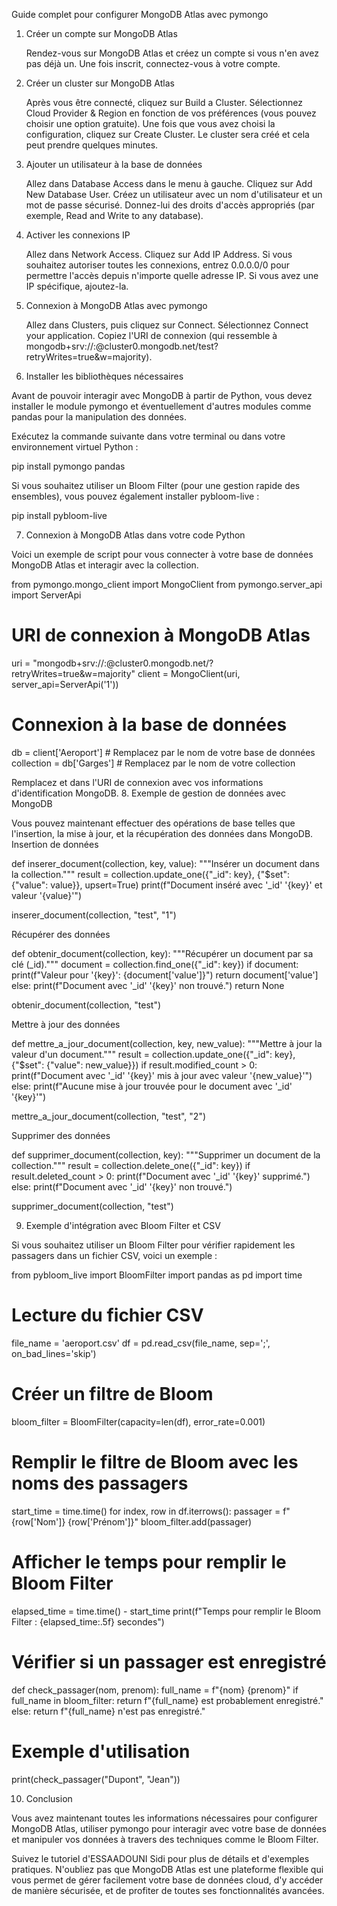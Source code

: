 Guide complet pour configurer MongoDB Atlas avec pymongo
1. Créer un compte sur MongoDB Atlas

    Rendez-vous sur MongoDB Atlas et créez un compte si vous n'en avez pas déjà un.
    Une fois inscrit, connectez-vous à votre compte.

2. Créer un cluster sur MongoDB Atlas

    Après vous être connecté, cliquez sur Build a Cluster.
    Sélectionnez Cloud Provider & Region en fonction de vos préférences (vous pouvez choisir une option gratuite).
    Une fois que vous avez choisi la configuration, cliquez sur Create Cluster.
    Le cluster sera créé et cela peut prendre quelques minutes.

3. Ajouter un utilisateur à la base de données

    Allez dans Database Access dans le menu à gauche.
    Cliquez sur Add New Database User.
    Créez un utilisateur avec un nom d'utilisateur et un mot de passe sécurisé. Donnez-lui des droits d'accès appropriés (par exemple, Read and Write to any database).

4. Activer les connexions IP

    Allez dans Network Access.
    Cliquez sur Add IP Address.
    Si vous souhaitez autoriser toutes les connexions, entrez 0.0.0.0/0 pour permettre l'accès depuis n'importe quelle adresse IP. Si vous avez une IP spécifique, ajoutez-la.

5. Connexion à MongoDB Atlas avec pymongo

    Allez dans Clusters, puis cliquez sur Connect.
    Sélectionnez Connect your application.
    Copiez l'URI de connexion (qui ressemble à mongodb+srv://<username>:<password>@cluster0.mongodb.net/test?retryWrites=true&w=majority).

6. Installer les bibliothèques nécessaires

Avant de pouvoir interagir avec MongoDB à partir de Python, vous devez installer le module pymongo et éventuellement d'autres modules comme pandas pour la manipulation des données.

Exécutez la commande suivante dans votre terminal ou dans votre environnement virtuel Python :

pip install pymongo pandas

Si vous souhaitez utiliser un Bloom Filter (pour une gestion rapide des ensembles), vous pouvez également installer pybloom-live :

pip install pybloom-live

7. Connexion à MongoDB Atlas dans votre code Python

Voici un exemple de script pour vous connecter à votre base de données MongoDB Atlas et interagir avec la collection.

from pymongo.mongo_client import MongoClient
from pymongo.server_api import ServerApi

# URI de connexion à MongoDB Atlas
uri = "mongodb+srv://<username>:<password>@cluster0.mongodb.net/?retryWrites=true&w=majority"
client = MongoClient(uri, server_api=ServerApi('1'))

# Connexion à la base de données
db = client['Aeroport']  # Remplacez par le nom de votre base de données
collection = db['Garges']  # Remplacez par le nom de votre collection

Remplacez <username> et <password> dans l'URI de connexion avec vos informations d'identification MongoDB.
8. Exemple de gestion de données avec MongoDB

Vous pouvez maintenant effectuer des opérations de base telles que l'insertion, la mise à jour, et la récupération des données dans MongoDB.
Insertion de données

def inserer_document(collection, key, value):
    """Insérer un document dans la collection."""
    result = collection.update_one({"_id": key}, {"$set": {"value": value}}, upsert=True)
    print(f"Document inséré avec '_id' '{key}' et valeur '{value}'")

inserer_document(collection, "test", "1")

Récupérer des données

def obtenir_document(collection, key):
    """Récupérer un document par sa clé (_id)."""
    document = collection.find_one({"_id": key})
    if document:
        print(f"Valeur pour '{key}': {document['value']}")
        return document['value']
    else:
        print(f"Document avec '_id' '{key}' non trouvé.")
        return None

obtenir_document(collection, "test")

Mettre à jour des données

def mettre_a_jour_document(collection, key, new_value):
    """Mettre à jour la valeur d'un document."""
    result = collection.update_one({"_id": key}, {"$set": {"value": new_value}})
    if result.modified_count > 0:
        print(f"Document avec '_id' '{key}' mis à jour avec valeur '{new_value}'")
    else:
        print(f"Aucune mise à jour trouvée pour le document avec '_id' '{key}'")

mettre_a_jour_document(collection, "test", "2")

Supprimer des données

def supprimer_document(collection, key):
    """Supprimer un document de la collection."""
    result = collection.delete_one({"_id": key})
    if result.deleted_count > 0:
        print(f"Document avec '_id' '{key}' supprimé.")
    else:
        print(f"Document avec '_id' '{key}' non trouvé.")

supprimer_document(collection, "test")

9. Exemple d'intégration avec Bloom Filter et CSV

Si vous souhaitez utiliser un Bloom Filter pour vérifier rapidement les passagers dans un fichier CSV, voici un exemple :

from pybloom_live import BloomFilter
import pandas as pd
import time

# Lecture du fichier CSV
file_name = 'aeroport.csv'
df = pd.read_csv(file_name, sep=';', on_bad_lines='skip')

# Créer un filtre de Bloom
bloom_filter = BloomFilter(capacity=len(df), error_rate=0.001)

# Remplir le filtre de Bloom avec les noms des passagers
start_time = time.time()
for index, row in df.iterrows():
    passager = f"{row['Nom']} {row['Prénom']}"
    bloom_filter.add(passager)

# Afficher le temps pour remplir le Bloom Filter
elapsed_time = time.time() - start_time
print(f"Temps pour remplir le Bloom Filter : {elapsed_time:.5f} secondes")

# Vérifier si un passager est enregistré
def check_passager(nom, prenom):
    full_name = f"{nom} {prenom}"
    if full_name in bloom_filter:
        return f"{full_name} est probablement enregistré."
    else:
        return f"{full_name} n'est pas enregistré."

# Exemple d'utilisation
print(check_passager("Dupont", "Jean"))

10. Conclusion

Vous avez maintenant toutes les informations nécessaires pour configurer MongoDB Atlas, utiliser pymongo pour interagir avec votre base de données et manipuler vos données à travers des techniques comme le Bloom Filter.

Suivez le tutoriel d'ESSAADOUNI Sidi pour plus de détails et d'exemples pratiques. N'oubliez pas que MongoDB Atlas est une plateforme flexible qui vous permet de gérer facilement votre base de données cloud, d'y accéder de manière sécurisée, et de profiter de toutes ses fonctionnalités avancées.